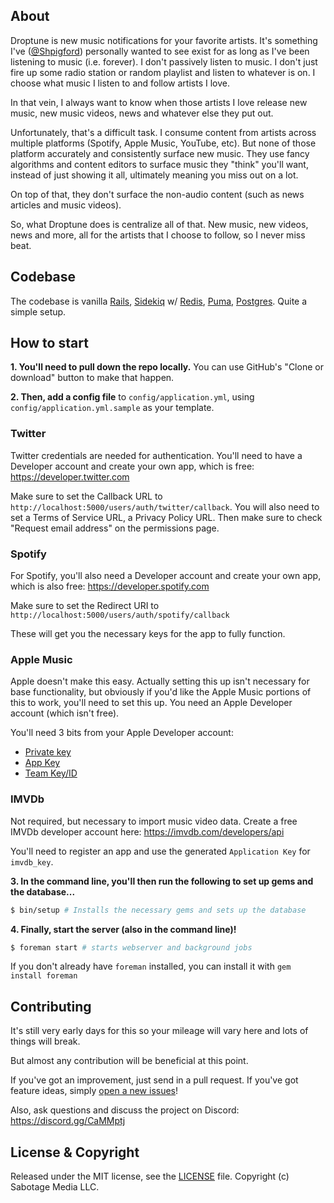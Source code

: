 ## About

Droptune is new music notifications for your favorite artists. It's something I've ([@Shpigford](https://twitter.com/Shpigford)) personally wanted to see exist for as long as I've been listening to music (i.e. forever). I don't passively listen to music. I don't just fire up some radio station or random playlist and listen to whatever is on. I choose what music I listen to and follow artists I love.

In that vein, I always want to know when those artists I love release new music, new music videos, news and whatever else they put out.

Unfortunately, that's a difficult task. I consume content from artists across multiple platforms (Spotify, Apple Music, YouTube, etc). But none of those platform accurately and consistently surface new music. They use fancy algorithms and content editors to surface music they "think" you'll want, instead of just showing it all, ultimately meaning you miss out on a lot.

On top of that, they don't surface the non-audio content (such as news articles and music videos).

So, what Droptune does is centralize all of that. New music, new videos, news and more, all for the artists that I choose to follow, so I never miss beat.

## Codebase

The codebase is vanilla [Rails](https://rubyonrails.org/), [Sidekiq](https://sidekiq.org/) w/ [Redis](https://redis.io/), [Puma](http://puma.io/), [Postgres](https://www.postgresql.org/). Quite a simple setup.

## How to start

**1. You'll need to pull down the repo locally.** You can use GitHub's "Clone or download" button to make that happen.

**2. Then, add a config file** to `config/application.yml`, using `config/application.yml.sample` as your template.

### Twitter

Twitter credentials are needed for authentication. You'll need to have a Developer account and create your own app, which is free: https://developer.twitter.com

Make sure to set the Callback URL to `http://localhost:5000/users/auth/twitter/callback`. You will also need to set a Terms of Service URL, a Privacy Policy URL. Then make sure to check "Request email address" on the permissions page.

### Spotify

For Spotify, you'll also need a Developer account and create your own app, which is also free: https://developer.spotify.com

Make sure to set the Redirect URI to `http://localhost:5000/users/auth/spotify/callback`

These will get you the necessary keys for the app to fully function.

### Apple Music

Apple doesn't make this easy. Actually setting this up isn't necessary for base functionality, but obviously if you'd like the Apple Music portions of this to work, you'll need to set this up. You need an Apple Developer account (which isn't free).

You'll need 3 bits from your Apple Developer account:

- [Private key](https://help.apple.com/developer-account/#/devcdfbb56a3?sub=dev0416b9004)
- [App Key](https://developer.apple.com/account/resources/authkeys/list)
- [Team Key/ID](https://developer.apple.com/account/#/membership/)

### IMVDb

Not required, but necessary to import music video data. Create a free IMVDb developer account here: https://imvdb.com/developers/api

You'll need to register an app and use the generated `Application Key` for `imvdb_key`.

**3. In the command line, you'll then run the following to set up gems and the database...**

```bash
$ bin/setup # Installs the necessary gems and sets up the database
```

**4. Finally, start the server (also in the command line)!**

```bash
$ foreman start # starts webserver and background jobs
```

If you don't already have `foreman` installed, you can install it with `gem install foreman`

## Contributing

It's still very early days for this so your mileage will vary here and lots of things will break.

But almost any contribution will be beneficial at this point.

If you've got an improvement, just send in a pull request. If you've got feature ideas, simply [open a new issues](https://github.com/DroptuneHQ/droptune/issues/new)!

Also, ask questions and discuss the project on Discord: https://discord.gg/CaMMptj

## License & Copyright

Released under the MIT license, see the [LICENSE](./LICENSE) file. Copyright (c) Sabotage Media LLC.
